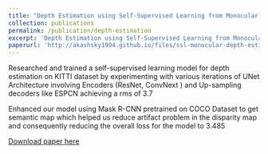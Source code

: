 ```yaml
---
title: "Depth Estimation using Self-Supervised Learning from Monocular Images"
collection: publications
permalink: /publication/depth-estimation
excerpt: 'Depth Estimation using Self-Supervised Learning from Monocular Images'
paperurl: 'http://akashsky1994.github.io/files/ssl-monocular-depth-estimation.pdf'
---
```

Researched and trained a self-supervised learning model for depth estimation on KITTI dataset by experimenting with various
iterations of UNet Architecture involving Encoders (ResNet, ConvNext ) and Up-sampling decoders like ESPCN achieving a rms of 3.7

Enhanced our model using Mask R-CNN pretrained on COCO Dataset to get semantic map which helped us reduce artifact problem
in the disparity map and consequently reducing the overall loss for the model to 3.485

[Download paper here](http://akashsky1994.github.io/files/ssl-monocular-depth-estimation.pdf)